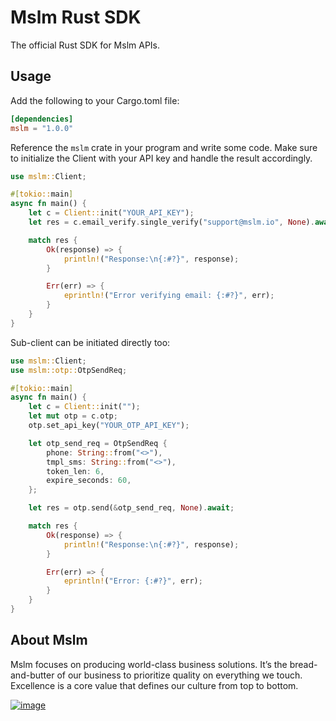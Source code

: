 # Mslm Rust SDK

The official Rust SDK for Mslm APIs.

## Usage

Add the following to your Cargo.toml file:

```toml
[dependencies]
mslm = "1.0.0"
```

Reference the `mslm` crate in your program and write some code.
Make sure to initialize the Client with your API key and handle the result accordingly.

```rust
use mslm::Client;

#[tokio::main]
async fn main() {
    let c = Client::init("YOUR_API_KEY");
    let res = c.email_verify.single_verify("support@mslm.io", None).await;

    match res {
        Ok(response) => {
            println!("Response:\n{:#?}", response);
        }

        Err(err) => {
            eprintln!("Error verifying email: {:#?}", err);
        }
    }
}
```

Sub-client can be initiated directly too:

```rust
use mslm::Client;
use mslm::otp::OtpSendReq;

#[tokio::main]
async fn main() {
    let c = Client::init("");
    let mut otp = c.otp;
    otp.set_api_key("YOUR_OTP_API_KEY");

    let otp_send_req = OtpSendReq {
        phone: String::from("<>"),
        tmpl_sms: String::from("<>"),
        token_len: 6,
        expire_seconds: 60,
    };

    let res = otp.send(&otp_send_req, None).await;

    match res {
        Ok(response) => {
            println!("Response:\n{:#?}", response);
        }

        Err(err) => {
            eprintln!("Error: {:#?}", err);
        }
    }
}
```

## About Mslm

Mslm focuses on producing world-class business solutions. It’s the
bread-and-butter of our business to prioritize quality on everything we touch.
Excellence is a core value that defines our culture from top to bottom.

[![image](https://avatars.githubusercontent.com/u/50307970?s=200&v=4)](https://mslm.io/)